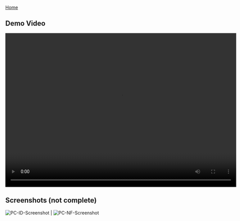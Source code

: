 <a href="/PokeCompanion" title="Home">Home</a>


## Demo Video

<video src="https://youtu.be/SuYrd-PuQAE" width="720" height="480" controls preload></video>

## Screenshots (not complete)

![PC-ID-Screenshot](https://user-images.githubusercontent.com/43704967/115301602-6bdb4880-a12f-11eb-8ea1-fb96e86ea5c0.png)  |  ![PC-NF-Screenshot](https://user-images.githubusercontent.com/43704967/115301655-801f4580-a12f-11eb-92ed-5c3c96efb6d3.png)
